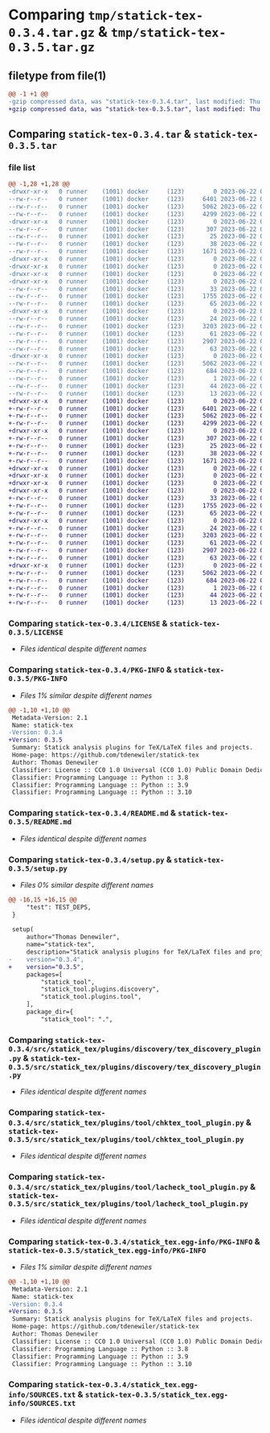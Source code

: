 # Comparing `tmp/statick-tex-0.3.4.tar.gz` & `tmp/statick-tex-0.3.5.tar.gz`

## filetype from file(1)

```diff
@@ -1 +1 @@
-gzip compressed data, was "statick-tex-0.3.4.tar", last modified: Thu Jun 22 01:14:02 2023, max compression
+gzip compressed data, was "statick-tex-0.3.5.tar", last modified: Thu Jun 22 01:44:41 2023, max compression
```

## Comparing `statick-tex-0.3.4.tar` & `statick-tex-0.3.5.tar`

### file list

```diff
@@ -1,28 +1,28 @@
-drwxr-xr-x   0 runner    (1001) docker     (123)        0 2023-06-22 01:14:02.412473 statick-tex-0.3.4/
--rw-r--r--   0 runner    (1001) docker     (123)     6401 2023-06-22 01:13:57.000000 statick-tex-0.3.4/LICENSE
--rw-r--r--   0 runner    (1001) docker     (123)     5062 2023-06-22 01:14:02.412473 statick-tex-0.3.4/PKG-INFO
--rw-r--r--   0 runner    (1001) docker     (123)     4299 2023-06-22 01:13:57.000000 statick-tex-0.3.4/README.md
-drwxr-xr-x   0 runner    (1001) docker     (123)        0 2023-06-22 01:14:02.408473 statick-tex-0.3.4/rsc/
--rw-r--r--   0 runner    (1001) docker     (123)      307 2023-06-22 01:13:57.000000 statick-tex-0.3.4/rsc/tex-config.yaml
--rw-r--r--   0 runner    (1001) docker     (123)       25 2023-06-22 01:13:57.000000 statick-tex-0.3.4/rsc/tex-profile.yaml
--rw-r--r--   0 runner    (1001) docker     (123)       38 2023-06-22 01:14:02.412473 statick-tex-0.3.4/setup.cfg
--rw-r--r--   0 runner    (1001) docker     (123)     1671 2023-06-22 01:13:57.000000 statick-tex-0.3.4/setup.py
-drwxr-xr-x   0 runner    (1001) docker     (123)        0 2023-06-22 01:14:02.408473 statick-tex-0.3.4/src/
-drwxr-xr-x   0 runner    (1001) docker     (123)        0 2023-06-22 01:14:02.408473 statick-tex-0.3.4/src/statick_tex/
-drwxr-xr-x   0 runner    (1001) docker     (123)        0 2023-06-22 01:14:02.408473 statick-tex-0.3.4/src/statick_tex/plugins/
-drwxr-xr-x   0 runner    (1001) docker     (123)        0 2023-06-22 01:14:02.412473 statick-tex-0.3.4/src/statick_tex/plugins/discovery/
--rw-r--r--   0 runner    (1001) docker     (123)       33 2023-06-22 01:13:57.000000 statick-tex-0.3.4/src/statick_tex/plugins/discovery/__init__.py
--rw-r--r--   0 runner    (1001) docker     (123)     1755 2023-06-22 01:13:57.000000 statick-tex-0.3.4/src/statick_tex/plugins/discovery/tex_discovery_plugin.py
--rw-r--r--   0 runner    (1001) docker     (123)       65 2023-06-22 01:13:57.000000 statick-tex-0.3.4/src/statick_tex/plugins/discovery/tex_discovery_plugin.yapsy-plugin
-drwxr-xr-x   0 runner    (1001) docker     (123)        0 2023-06-22 01:14:02.412473 statick-tex-0.3.4/src/statick_tex/plugins/tool/
--rw-r--r--   0 runner    (1001) docker     (123)       24 2023-06-22 01:13:57.000000 statick-tex-0.3.4/src/statick_tex/plugins/tool/__init__.py
--rw-r--r--   0 runner    (1001) docker     (123)     3203 2023-06-22 01:13:57.000000 statick-tex-0.3.4/src/statick_tex/plugins/tool/chktex_tool_plugin.py
--rw-r--r--   0 runner    (1001) docker     (123)       61 2023-06-22 01:13:57.000000 statick-tex-0.3.4/src/statick_tex/plugins/tool/chktex_tool_plugin.yapsy-plugin
--rw-r--r--   0 runner    (1001) docker     (123)     2907 2023-06-22 01:13:57.000000 statick-tex-0.3.4/src/statick_tex/plugins/tool/lacheck_tool_plugin.py
--rw-r--r--   0 runner    (1001) docker     (123)       63 2023-06-22 01:13:57.000000 statick-tex-0.3.4/src/statick_tex/plugins/tool/lacheck_tool_plugin.yapsy-plugin
-drwxr-xr-x   0 runner    (1001) docker     (123)        0 2023-06-22 01:14:02.412473 statick-tex-0.3.4/statick_tex.egg-info/
--rw-r--r--   0 runner    (1001) docker     (123)     5062 2023-06-22 01:14:02.000000 statick-tex-0.3.4/statick_tex.egg-info/PKG-INFO
--rw-r--r--   0 runner    (1001) docker     (123)      684 2023-06-22 01:14:02.000000 statick-tex-0.3.4/statick_tex.egg-info/SOURCES.txt
--rw-r--r--   0 runner    (1001) docker     (123)        1 2023-06-22 01:14:02.000000 statick-tex-0.3.4/statick_tex.egg-info/dependency_links.txt
--rw-r--r--   0 runner    (1001) docker     (123)       44 2023-06-22 01:14:02.000000 statick-tex-0.3.4/statick_tex.egg-info/requires.txt
--rw-r--r--   0 runner    (1001) docker     (123)       13 2023-06-22 01:14:02.000000 statick-tex-0.3.4/statick_tex.egg-info/top_level.txt
+drwxr-xr-x   0 runner    (1001) docker     (123)        0 2023-06-22 01:44:41.886996 statick-tex-0.3.5/
+-rw-r--r--   0 runner    (1001) docker     (123)     6401 2023-06-22 01:44:37.000000 statick-tex-0.3.5/LICENSE
+-rw-r--r--   0 runner    (1001) docker     (123)     5062 2023-06-22 01:44:41.886996 statick-tex-0.3.5/PKG-INFO
+-rw-r--r--   0 runner    (1001) docker     (123)     4299 2023-06-22 01:44:37.000000 statick-tex-0.3.5/README.md
+drwxr-xr-x   0 runner    (1001) docker     (123)        0 2023-06-22 01:44:41.882996 statick-tex-0.3.5/rsc/
+-rw-r--r--   0 runner    (1001) docker     (123)      307 2023-06-22 01:44:37.000000 statick-tex-0.3.5/rsc/tex-config.yaml
+-rw-r--r--   0 runner    (1001) docker     (123)       25 2023-06-22 01:44:37.000000 statick-tex-0.3.5/rsc/tex-profile.yaml
+-rw-r--r--   0 runner    (1001) docker     (123)       38 2023-06-22 01:44:41.886996 statick-tex-0.3.5/setup.cfg
+-rw-r--r--   0 runner    (1001) docker     (123)     1671 2023-06-22 01:44:37.000000 statick-tex-0.3.5/setup.py
+drwxr-xr-x   0 runner    (1001) docker     (123)        0 2023-06-22 01:44:41.882996 statick-tex-0.3.5/src/
+drwxr-xr-x   0 runner    (1001) docker     (123)        0 2023-06-22 01:44:41.882996 statick-tex-0.3.5/src/statick_tex/
+drwxr-xr-x   0 runner    (1001) docker     (123)        0 2023-06-22 01:44:41.882996 statick-tex-0.3.5/src/statick_tex/plugins/
+drwxr-xr-x   0 runner    (1001) docker     (123)        0 2023-06-22 01:44:41.882996 statick-tex-0.3.5/src/statick_tex/plugins/discovery/
+-rw-r--r--   0 runner    (1001) docker     (123)       33 2023-06-22 01:44:37.000000 statick-tex-0.3.5/src/statick_tex/plugins/discovery/__init__.py
+-rw-r--r--   0 runner    (1001) docker     (123)     1755 2023-06-22 01:44:37.000000 statick-tex-0.3.5/src/statick_tex/plugins/discovery/tex_discovery_plugin.py
+-rw-r--r--   0 runner    (1001) docker     (123)       65 2023-06-22 01:44:37.000000 statick-tex-0.3.5/src/statick_tex/plugins/discovery/tex_discovery_plugin.yapsy-plugin
+drwxr-xr-x   0 runner    (1001) docker     (123)        0 2023-06-22 01:44:41.886996 statick-tex-0.3.5/src/statick_tex/plugins/tool/
+-rw-r--r--   0 runner    (1001) docker     (123)       24 2023-06-22 01:44:37.000000 statick-tex-0.3.5/src/statick_tex/plugins/tool/__init__.py
+-rw-r--r--   0 runner    (1001) docker     (123)     3203 2023-06-22 01:44:37.000000 statick-tex-0.3.5/src/statick_tex/plugins/tool/chktex_tool_plugin.py
+-rw-r--r--   0 runner    (1001) docker     (123)       61 2023-06-22 01:44:37.000000 statick-tex-0.3.5/src/statick_tex/plugins/tool/chktex_tool_plugin.yapsy-plugin
+-rw-r--r--   0 runner    (1001) docker     (123)     2907 2023-06-22 01:44:37.000000 statick-tex-0.3.5/src/statick_tex/plugins/tool/lacheck_tool_plugin.py
+-rw-r--r--   0 runner    (1001) docker     (123)       63 2023-06-22 01:44:37.000000 statick-tex-0.3.5/src/statick_tex/plugins/tool/lacheck_tool_plugin.yapsy-plugin
+drwxr-xr-x   0 runner    (1001) docker     (123)        0 2023-06-22 01:44:41.886996 statick-tex-0.3.5/statick_tex.egg-info/
+-rw-r--r--   0 runner    (1001) docker     (123)     5062 2023-06-22 01:44:41.000000 statick-tex-0.3.5/statick_tex.egg-info/PKG-INFO
+-rw-r--r--   0 runner    (1001) docker     (123)      684 2023-06-22 01:44:41.000000 statick-tex-0.3.5/statick_tex.egg-info/SOURCES.txt
+-rw-r--r--   0 runner    (1001) docker     (123)        1 2023-06-22 01:44:41.000000 statick-tex-0.3.5/statick_tex.egg-info/dependency_links.txt
+-rw-r--r--   0 runner    (1001) docker     (123)       44 2023-06-22 01:44:41.000000 statick-tex-0.3.5/statick_tex.egg-info/requires.txt
+-rw-r--r--   0 runner    (1001) docker     (123)       13 2023-06-22 01:44:41.000000 statick-tex-0.3.5/statick_tex.egg-info/top_level.txt
```

### Comparing `statick-tex-0.3.4/LICENSE` & `statick-tex-0.3.5/LICENSE`

 * *Files identical despite different names*

### Comparing `statick-tex-0.3.4/PKG-INFO` & `statick-tex-0.3.5/PKG-INFO`

 * *Files 1% similar despite different names*

```diff
@@ -1,10 +1,10 @@
 Metadata-Version: 2.1
 Name: statick-tex
-Version: 0.3.4
+Version: 0.3.5
 Summary: Statick analysis plugins for TeX/LaTeX files and projects.
 Home-page: https://github.com/tdenewiler/statick-tex
 Author: Thomas Denewiler
 Classifier: License :: CC0 1.0 Universal (CC0 1.0) Public Domain Dedication
 Classifier: Programming Language :: Python :: 3.8
 Classifier: Programming Language :: Python :: 3.9
 Classifier: Programming Language :: Python :: 3.10
```

### Comparing `statick-tex-0.3.4/README.md` & `statick-tex-0.3.5/README.md`

 * *Files identical despite different names*

### Comparing `statick-tex-0.3.4/setup.py` & `statick-tex-0.3.5/setup.py`

 * *Files 0% similar despite different names*

```diff
@@ -16,15 +16,15 @@
     "test": TEST_DEPS,
 }
 
 setup(
     author="Thomas Denewiler",
     name="statick-tex",
     description="Statick analysis plugins for TeX/LaTeX files and projects.",
-    version="0.3.4",
+    version="0.3.5",
     packages=[
         "statick_tool",
         "statick_tool.plugins.discovery",
         "statick_tool.plugins.tool",
     ],
     package_dir={
         "statick_tool": ".",
```

### Comparing `statick-tex-0.3.4/src/statick_tex/plugins/discovery/tex_discovery_plugin.py` & `statick-tex-0.3.5/src/statick_tex/plugins/discovery/tex_discovery_plugin.py`

 * *Files identical despite different names*

### Comparing `statick-tex-0.3.4/src/statick_tex/plugins/tool/chktex_tool_plugin.py` & `statick-tex-0.3.5/src/statick_tex/plugins/tool/chktex_tool_plugin.py`

 * *Files identical despite different names*

### Comparing `statick-tex-0.3.4/src/statick_tex/plugins/tool/lacheck_tool_plugin.py` & `statick-tex-0.3.5/src/statick_tex/plugins/tool/lacheck_tool_plugin.py`

 * *Files identical despite different names*

### Comparing `statick-tex-0.3.4/statick_tex.egg-info/PKG-INFO` & `statick-tex-0.3.5/statick_tex.egg-info/PKG-INFO`

 * *Files 1% similar despite different names*

```diff
@@ -1,10 +1,10 @@
 Metadata-Version: 2.1
 Name: statick-tex
-Version: 0.3.4
+Version: 0.3.5
 Summary: Statick analysis plugins for TeX/LaTeX files and projects.
 Home-page: https://github.com/tdenewiler/statick-tex
 Author: Thomas Denewiler
 Classifier: License :: CC0 1.0 Universal (CC0 1.0) Public Domain Dedication
 Classifier: Programming Language :: Python :: 3.8
 Classifier: Programming Language :: Python :: 3.9
 Classifier: Programming Language :: Python :: 3.10
```

### Comparing `statick-tex-0.3.4/statick_tex.egg-info/SOURCES.txt` & `statick-tex-0.3.5/statick_tex.egg-info/SOURCES.txt`

 * *Files identical despite different names*

